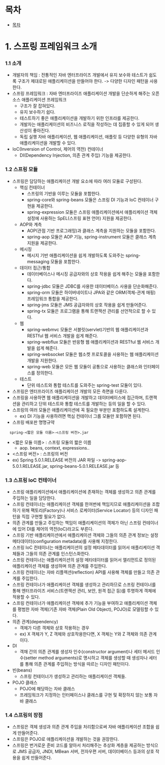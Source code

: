 # 목차
- [목차](#목차)

# 1. 스프링 프레임워크 소개
### 1.1 소개
- 개발자의 책임 : 전통적인 자바 엔터프라이즈 개발에서 유지 보수와 테스트가 쉽도록 구조가 제대로된 애플리케이션을 만들어야 한다. -> 다양한 디자인 패턴을 사용한다.
- 스프링 프레임워크 : 자바 엔터프라이즈 애플리케이션 개발을 단순하게 해주는 오픈 소스 애플리케이션 프레임워크
  - 구조가 잘 잡혀있다.
  - 유지 보수하기 쉽다.
  - 테스트하기 좋은 애플리케이션을 개발하기 위한 인프라를 제공한다.
  - 개발자는 애플리케이션의 비즈니스 로직을 작성하는 데 집중할 수 있게 되어 생산성이 좋아진다.
  - 독립 실행 자바 애플리케이션, 웹 애플리케이션, 애플릿 등 다양한 유형의 자바 애플리케이션을 개발할 수 있다.
- IoC(Inversion of Control, 제어의 역전) 컨테이너
  - DI(Dependency Injection, 의존 관계 주입) 기능을 제공한다.

### 1.2 스프링 모듈
- 스프링은 담당하는 애플리케이션 개발 요소에 따라 여러 모듈로 구성된다.
  - 핵심 컨테이너
    - 스프링의 기반을 이루는 모듈을 포함한다.
    - spring-core와 spring-beans 모듈은 스프링 DI 기능과 IoC 컨테이너 구현을 제공한다.
    - spring-expression 모듈은 스프링 애플리케이션에서 애플리케이션 객체 설정에 사용하는 SpEL(스프링 표현 언어) 지원을 제공한다.
  - AOP와 계측
    - AOP(관점 기반 프로그래밍)과 클래스 계측을 지원하는 모듈을 포함한다.
    - spring-aop 모듈은 AOP 기능, spring-instrument 모듈은 클래스 계측 지원을 제공한다.
  - 메시징
    - 메시지 기반 애플리케이션을 쉽게 개발하도록 도와주는 spring-messaging 모듈을 포함한다.
  - 데이터 접근/통합
    - 데이터베이스나 메시징 공급자와의 상호 작용을 쉽게 해주는 모듈을 포함한다.
    - spring-jdbc 모듈은 JDBC를 사용한 데이터베이스 사용을 단순화해준다.
    - spring-orm 모듈은 하이버네이트나 JPA와 같은 ORM(객체-관계 매핑) 프레임워크 통합을 제공한다.
    - spring-jms 모듈은 JMS 공급자와의 상호 작용을 쉽게 만들어준다.
    - spring-tx 모듈은 프로그램을 통해 트랜잭션 관리를 선언적으로 할 수 있다.
  - 웹
    - spring-webmvc 모듈은 서블릿(servlet)기반의 웹 애플리케이션과 RESTful 웹 서비스 개발을 쉽게 해준다.
    - spring-webflux 모듈은 반응형 웹 애플리케이션과 RESTful 웹 서비스 개발을 쉽게 해준다.
    - spring-websocket 모듈은 웹소켓 프로토콜을 사용하는 웹 애플리케이션 개발을 지원한다.
    - spring-web 모듈은 모든 웹 모듈이 공통으로 사용하는 클래스와 인터페이스를 정의한다.
  - 테스트
    - 단위 테스트와 통합 테스트를 도와주는 spring-test 모듈이 있다.    
- 스프링은 엔터프라이즈 애플리케이션 개발의 모든 측면을 다룬다.
- 스프링을 사용하면 웹 애플리케이션을 개발하고 데이터베이스에 접근하며, 트랜잭션을 관리하고 단위 테스트와 통합 테스트를 개발하는 등의 일을 할 수 있다.
- 스프링의 여러 모듈은 애플리케이션에 꼭 필요한 부분만 포함하도록 설계한다.
  - ex) DI 기능을 사용하려면 핵심 컨테이너 그룹 모듈만 포함하면 된다.
- 스프링 배포판 명명규약
```
  spring-<짧은 모듈 이름>-<스프링 버전>.jar
```   
- <짧은 모듈 이름> : 스프링 모듈의 짧은 이름
  - aop. beans, context, expressions..
- <스프링 버전> : 스프링의 버전
- ex) Spring 5.0.1.RELEASE 버전의 JAR 파일 -> spring-aop-5.0.1.RELEASE.jar, spring-beans-5.0.1.RELEASE.jar 등

### 1.3 스프링 IoC 컨테이너
- 스프링 애플리케이션에서 애플리케이션에 존재하는 객체를 생성하고 의존 관계를 주입하는 일을 담당한다.
- 스프링 컨테이너는 애플리케이션 객체를 한꺼번에 책임지므로 애플리케이션을 조합하기 위해 팩토리(Factory)나 서비스 로케이터(Service Locator) 등의 디자인 패턴을 직접 구현할 필요가 없다.
- 의존 관계를 만들고 주입하는 책임이 애플리케이션의 객체가 아닌 스프링 컨테이너에 있어 DI를 제어의 역전(IoC)라고도 부른다.
- 스프링 기반 애플리케이션에서 애플리케이션 객체와 그들의 의존 관계 정보는 설정 메타데이터(configuration metadata)를 사용해 지정한다.
- 스프링 IoC 컨테이너는 애플리케이션의 설정 메타데이터를 읽어서 애플리케이션 객체들과 그들의 의존 관계를 인스턴스화한다.
- 스프링 컨테이너는 애플리케이션의 설정 메타데이터를 읽어서 <bean> 엘리먼트로 정의된 애플리케이션 객체를 생성하며 의존 관계를 주입한다.   
- 스프링 컨테이너는 자바 리플렉션(reflection) API를 사용해 객체를 만들고 의존 관계를 주입한다.
- 스프링 컨테이너가 애플리케이션 객체를 생성하고 관리하므로 스프링 컨테이너를 통해 엔터프라이즈 서비스(트랜잭션 관리, 보안, 원격 접근 등)를 투명하게 객체에 적용할 수 있다.
- 스프링 컨테이너가 애플리케이션 객체에 추가 기능을 부여하고 애플리케이션 객체를 평범한 자바 객체(기존 자바 객체(Plain Old Object), POJO)로 모델링할 수 있다.
- 의존 관계(dependency) 
  - 객체가 다른 객체와 상호 작용하는 경우
  - ex) X 객체가 Y, Z 객체와 상호작용한다면, X 객체는 Y와 Z 객체와 의존 관계이다.
- DI
  - 객채 간의 의존 관계를 생성자 인수(constructor argument)나 세터 메서드 인수(setter method arguments)로 명시하고 객체를 생성할 때 생성자나 세터를 통해 의존 관계를 주입하는 방식을 따르는 디자인 패턴이다.
- 빈(beans)
  - 스프링 컨테이너가 생성하고 관리하는 애플리케이션 객체들.       
- POJO 클래스
  - POJO에 해당하는 자바 클래스
  - 프레임워크가 지정하는 인터페이스나 클래스를 구현 및 확장하지 않는 보통 자바 클래스
  
### 1.4 스프링의 장점
- 스프링은 객체 생성과 의존 관계 주입을 처리함으로써 자바 애플리케이션 조합을 쉽게 만들어준다.
- 스프링은 POJO로 애플리케이션을 개발하는 것을 권장한다.
- 스프링은 번거로운 준비 코드를 알아서 처리해주는 추상화 계층을 제공하는 방식으로 JMS 공급자, JNDI, MBean 서버, 전자우편 서버, 데이터베이스 등과의 상호 작용을 쉽게 만들어준다.

  


















